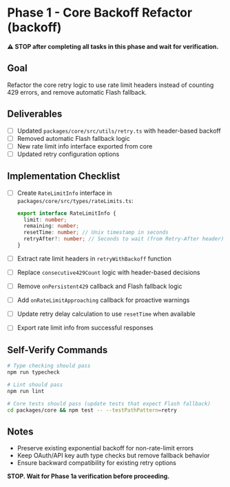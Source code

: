 # Phase 1 - Core Backoff Refactor (backoff)

**⚠️ STOP after completing all tasks in this phase and wait for verification.**

## Goal
Refactor the core retry logic to use rate limit headers instead of counting 429 errors, and remove automatic Flash fallback.

## Deliverables
- [ ] Updated `packages/core/src/utils/retry.ts` with header-based backoff
- [ ] Removed automatic Flash fallback logic
- [ ] New rate limit info interface exported from core
- [ ] Updated retry configuration options

## Implementation Checklist
- [ ] Create `RateLimitInfo` interface in `packages/core/src/types/rateLimits.ts`:
  ```typescript
  export interface RateLimitInfo {
    limit: number;
    remaining: number;
    resetTime: number; // Unix timestamp in seconds
    retryAfter?: number; // Seconds to wait (from Retry-After header)
  }
  ```

- [ ] Extract rate limit headers in `retryWithBackoff` function
- [ ] Replace `consecutive429Count` logic with header-based decisions
- [ ] Remove `onPersistent429` callback and Flash fallback logic
- [ ] Add `onRateLimitApproaching` callback for proactive warnings
- [ ] Update retry delay calculation to use `resetTime` when available
- [ ] Export rate limit info from successful responses

## Self-Verify Commands
```bash
# Type checking should pass
npm run typecheck

# Lint should pass
npm run lint

# Core tests should pass (update tests that expect Flash fallback)
cd packages/core && npm test -- --testPathPattern=retry
```

## Notes
- Preserve existing exponential backoff for non-rate-limit errors
- Keep OAuth/API key auth type checks but remove fallback behavior
- Ensure backward compatibility for existing retry options

**STOP. Wait for Phase 1a verification before proceeding.**